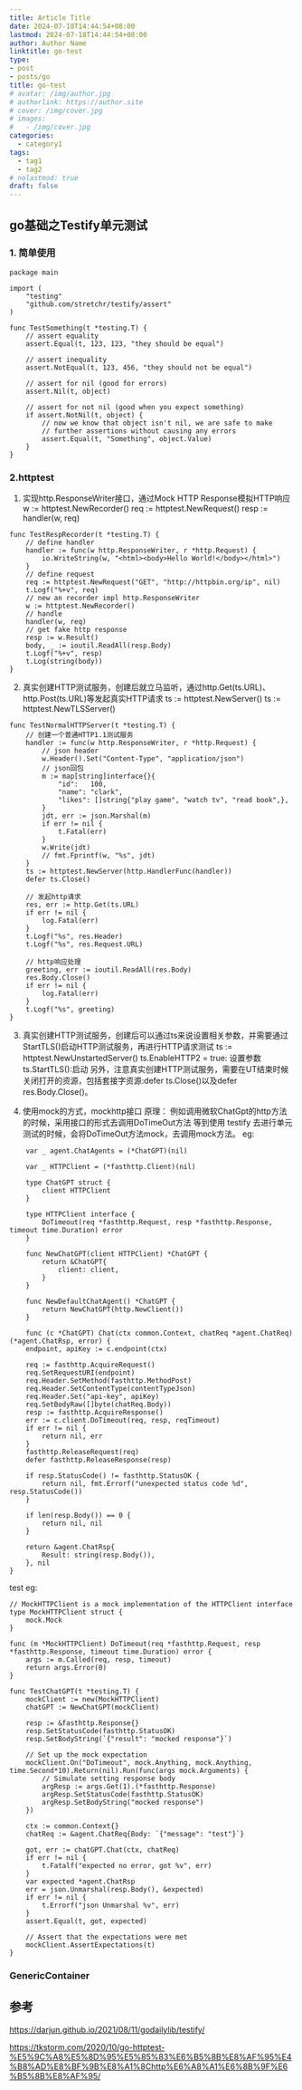 ```yaml
---
title: Article Title
date: 2024-07-18T14:44:54+08:00
lastmod: 2024-07-18T14:44:54+08:00
author: Author Name
linktitle: go-test
type:
- post
- posts/go
title: go-test
# avatar: /img/author.jpg
# authorlink: https://author.site
# cover: /img/cover.jpg
# images:
#   - /img/cover.jpg
categories:
  - category1
tags:
  - tag1
  - tag2
# nolastmod: true
draft: false
---
```



## go基础之Testify单元测试

### 1. 简单使用
```
package main

import (
    "testing"
    "github.com/stretchr/testify/assert"
)

func TestSomething(t *testing.T) {
    // assert equality
    assert.Equal(t, 123, 123, "they should be equal")

    // assert inequality
    assert.NotEqual(t, 123, 456, "they should not be equal")

    // assert for nil (good for errors)
    assert.Nil(t, object)

    // assert for not nil (good when you expect something)
    if assert.NotNil(t, object) {
        // now we know that object isn't nil, we are safe to make
        // further assertions without causing any errors
        assert.Equal(t, "Something", object.Value)
    }
}
```

### 2.httptest
1. 实现http.ResponseWriter接口，通过Mock HTTP Response模拟HTTP响应
w := httptest.NewRecorder()
req := httptest.NewRequest()
resp := handler(w, req)
```
func TestRespRecorder(t *testing.T) {
	// define handler
	handler := func(w http.ResponseWriter, r *http.Request) {
		io.WriteString(w, "<html><body>Hello World!</body></html>")
	}
	// define request
	req := httptest.NewRequest("GET", "http://httpbin.org/ip", nil)
	t.Logf("%+v", req)
	// new an recorder impl http.ResponseWriter
	w := httptest.NewRecorder()
	// handle
	handler(w, req)
	// get fake http response
	resp := w.Result()
	body, _ := ioutil.ReadAll(resp.Body)
	t.Logf("%+v", resp)
	t.Log(string(body))
}

```
2. 真实创建HTTP测试服务，创建后就立马监听，通过http.Get(ts.URL)、http.Post(ts.URL)等发起真实HTTP请求
ts := httptest.NewServer()
ts := httptest.NewTLSServer()

```
func TestNormalHTTPServer(t *testing.T) {
	// 创建一个普通HTTP1.1测试服务
	handler := func(w http.ResponseWriter, r *http.Request) {
		// json header
		w.Header().Set("Content-Type", "application/json")
		// json回包
		m := map[string]interface{}{
			"id":   100,
			"name": "clark",
			"likes": []string{"play game", "watch tv", "read book",},
		}
		jdt, err := json.Marshal(m)
		if err != nil {
			t.Fatal(err)
		}
		w.Write(jdt)
		// fmt.Fprintf(w, "%s", jdt)
	}
	ts := httptest.NewServer(http.HandlerFunc(handler))
	defer ts.Close()

	// 发起http请求
	res, err := http.Get(ts.URL)
	if err != nil {
		log.Fatal(err)
	}
	t.Logf("%s", res.Header)
	t.Logf("%s", res.Request.URL)

    // http响应处理
	greeting, err := ioutil.ReadAll(res.Body)
	res.Body.Close()
	if err != nil {
		log.Fatal(err)
	}
	t.Logf("%s", greeting)
}

```

3. 真实创建HTTP测试服务，创建后可以通过ts来说设置相关参数，并需要通过StartTLS()启动HTTP测试服务，再进行HTTP请求测试
ts := httptest.NewUnstartedServer()
ts.EnableHTTP2 = true: 设置参数
ts.StartTLS():启动
另外，注意真实创建HTTP测试服务，需要在UT结束时候关闭打开的资源，包括套接字资源:defer ts.Close()以及defer res.Body.Close()。


4. 使用mock的方式，mockhttp接口
 原理： 例如调用微软ChatGpt的http方法的时候，采用接口的形式去调用DoTimeOut方法
 等到使用 testify 去进行单元测试的时候，会将DoTimeOut方法mock，去调用mock方法。
 eg:
```
	var _ agent.ChatAgents = (*ChatGPT)(nil)

	var _ HTTPClient = (*fasthttp.Client)(nil)

	type ChatGPT struct {
		client HTTPClient
	}

	type HTTPClient interface {
		DoTimeout(req *fasthttp.Request, resp *fasthttp.Response, timeout time.Duration) error
	}

	func NewChatGPT(client HTTPClient) *ChatGPT {
		return &ChatGPT{
			client: client,
		}
	}

	func NewDefaultChatAgent() *ChatGPT {
		return NewChatGPT(http.NewClient())
	}

	func (c *ChatGPT) Chat(ctx common.Context, chatReq *agent.ChatReq) (*agent.ChatRsp, error) {
	endpoint, apiKey := c.endpoint(ctx)

	req := fasthttp.AcquireRequest()
	req.SetRequestURI(endpoint)
	req.Header.SetMethod(fasthttp.MethodPost)
	req.Header.SetContentType(contentTypeJson)
	req.Header.Set("api-key", apiKey)
	req.SetBodyRaw([]byte(chatReq.Body))
	resp := fasthttp.AcquireResponse()
	err := c.client.DoTimeout(req, resp, reqTimeout)
	if err != nil {
		return nil, err
	}
	fasthttp.ReleaseRequest(req)
	defer fasthttp.ReleaseResponse(resp)

	if resp.StatusCode() != fasthttp.StatusOK {
		return nil, fmt.Errorf("unexpected status code %d", resp.StatusCode())
	}

	if len(resp.Body()) == 0 {
		return nil, nil
	}

	return &agent.ChatRsp{
		Result: string(resp.Body()),
	}, nil
}
```
test eg:
```
// MockHTTPClient is a mock implementation of the HTTPClient interface
type MockHTTPClient struct {
	mock.Mock
}

func (m *MockHTTPClient) DoTimeout(req *fasthttp.Request, resp *fasthttp.Response, timeout time.Duration) error {
	args := m.Called(req, resp, timeout)
	return args.Error(0)
}

func TestChatGPT(t *testing.T) {
	mockClient := new(MockHTTPClient)
	chatGPT := NewChatGPT(mockClient)

	resp := &fasthttp.Response{}
	resp.SetStatusCode(fasthttp.StatusOK)
	resp.SetBodyString(`{"result": "mocked response"}`)

	// Set up the mock expectation
	mockClient.On("DoTimeout", mock.Anything, mock.Anything, time.Second*10).Return(nil).Run(func(args mock.Arguments) {
		// Simulate setting response body
		argResp := args.Get(1).(*fasthttp.Response)
		argResp.SetStatusCode(fasthttp.StatusOK)
		argResp.SetBodyString("mocked response")
	})

	ctx := common.Context{}
	chatReq := &agent.ChatReq{Body: `{"message": "test"}`}

	got, err := chatGPT.Chat(ctx, chatReq)
	if err != nil {
		t.Fatalf("expected no error, got %v", err)
	}
	var expected *agent.ChatRsp
	err = json.Unmarshal(resp.Body(), &expected)
	if err != nil {
		t.Errorf("json Unmarshal %v", err)
	}
	assert.Equal(t, got, expected)

	// Assert that the expectations were met
	mockClient.AssertExpectations(t)
}
```

### GenericContainer


## 参考
https://darjun.github.io/2021/08/11/godailylib/testify/

https://tkstorm.com/2020/10/go-httptest-%E5%9C%A8%E5%8D%95%E5%85%83%E6%B5%8B%E8%AF%95%E4%B8%AD%E8%BF%9B%E8%A1%8Chttp%E6%A8%A1%E6%8B%9F%E6%B5%8B%E8%AF%95/